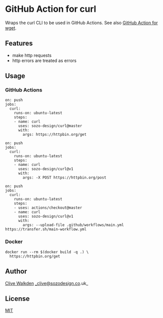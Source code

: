 # GitHub Action for curl

Wraps the curl CLI to be used in GitHub Actions. See also [GitHub Action for wget](https://github.com/marketplace/actions/github-action-for-wget).


## Features
 * make http requests
 * http errors are treated as errors


## Usage

### GitHub Actions
```
on: push
jobs:
  curl:
    runs-on: ubuntu-latest
    steps:
    - name: curl
      uses: sozo-design/curl@master
      with:
        args: https://httpbin.org/get
```

```
on: push
jobs:
  curl:
    runs-on: ubuntu-latest
    steps:
    - name: curl
      uses: sozo-design/curl@v1
      with:
        args: -X POST https://httpbin.org/post
```

```
on: push
jobs:
  curl:
    runs-on: ubuntu-latest
    steps:
    - uses: actions/checkout@master
    - name: curl
      uses: sozo-design/curl@v1
      with:
        args: --upload-file .github/workflows/main.yml https://transfer.sh/main-workflow.yml
```

### Docker
```
docker run --rm $(docker build -q .) \
  https://httpbin.org/get
```


## Author
[Clive Walkden](https://github.com/clivewalkden) _clive@sozodesign.co.uk_


## License
[MIT](https://wei.mit-license.org)
